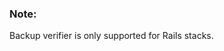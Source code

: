 <!-- usedin: [ _legacy_docker/Databases/backup-verifiers.md, _maestro/Databases/backup-verifiers.md, _node/Databases/backup-verifiers.md, _rails/databases/backup-verifiers.md] -->


### Note:

Backup verifier is only supported for Rails stacks.




